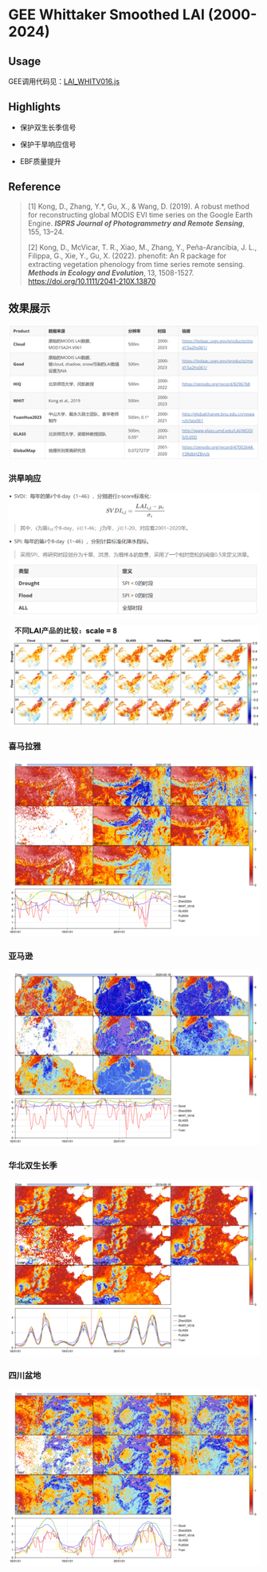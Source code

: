 # GEE Whittaker Smoothed LAI (2000-2024)

## Usage

GEE调用代码见：[LAI_WHITV016.js](./LAI_WHITV016.js)

## Highlights

- 保护双生长季信号

- 保护干旱响应信号

- EBF质量提升

## Reference

> [1] Kong, D., Zhang, Y.\*, Gu, X., & Wang, D. (2019). A robust method
> for reconstructing global MODIS EVI time series on the Google Earth
> Engine. __*ISPRS Journal of Photogrammetry and Remote Sensing*__, 155,
> 13–24.
>
> [2] Kong, D., McVicar, T. R., Xiao, M., Zhang, Y., Peña-Arancibia, J. L., Filippa, G., Xie, Y., Gu, X. (2022). phenofit: An R package for extracting vegetation phenology from time series remote sensing. __*Methods in Ecology and Evolution*__, 13, 1508-1527. <https://doi.org/10.1111/2041-210X.13870>

## 效果展示

![](./images/LAI_products.png)

### 洪旱响应

![](./images/methods.png)

![](./images/洪旱响应.png)

### 喜马拉雅

![](./images/喜马拉雅.png)

### 亚马逊

![](./images/亚马逊.png)


### 华北双生长季

![](./images/华北地区.png)

### 四川盆地

![](./images/四川盆地.png)
